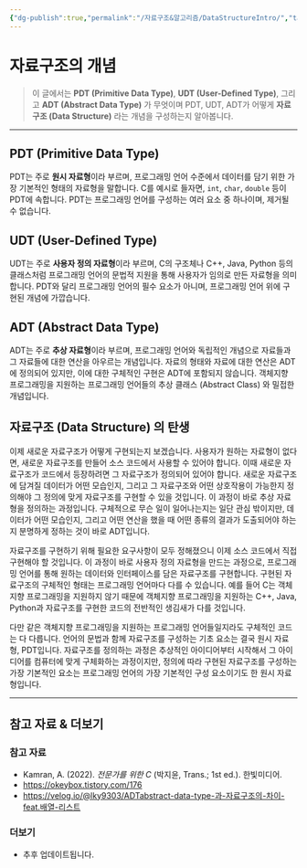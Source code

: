 ```yaml
---
{"dg-publish":true,"permalink":"/자료구조&알고리즘/DataStructureIntro/","tags":["자료구조","기초"],"created":"2024-01-15T10:00:05.000+09:00","updated":"2024-04-04T17:48:31.733+09:00"}
---
```



# 자료구조의 개념

> 이 글에서는 **PDT (Primitive Data Type)**, **UDT (User-Defined Type)**, 그리고 **ADT (Abstract Data Type)** 가 무엇이며 PDT, UDT, ADT가 어떻게 **자료구조 (Data Structure)** 라는 개념을 구성하는지 알아봅니다.

---

## PDT (Primitive Data Type)
PDT는 주로 **원시 자료형**이라 부르며, 프로그래밍 언어 수준에서 데이터를 담기 위한 가장 기본적인 형태의 자료형을 말합니다. C를 예시로 들자면, `int`, `char`, `double` 등이 PDT에 속합니다. PDT는 프로그래밍 언어를 구성하는 여러 요소 중 하나이며, 제거될 수 없습니다.

## UDT (User-Defined Type)
UDT는 주로 **사용자 정의 자료형**이라 부르며, C의 구조체나 C++, Java, Python 등의 클래스처럼 프로그래밍 언어의 문법적 지원을 통해 사용자가 임의로 만든 자료형을 의미합니다. PDT와 달리 프로그래밍 언어의 필수 요소가 아니며, 프로그래밍 언어 위에 구현된 개념에 가깝습니다.

## ADT (Abstract Data Type)
ADT는 주로 **추상 자료형**이라 부르며, 프로그래밍 언어와 독립적인 개념으로 자료들과 그 자료들에 대한 연산을 아우르는 개념입니다. 자료의 형태와 자료에 대한 연산은 ADT에 정의되어 있지만, 이에 대한 구체적인 구현은 ADT에 포함되지 않습니다. 객체지향 프로그래밍을 지원하는 프로그래밍 언어들의 추상 클래스 (Abstract Class) 와 밀접한 개념입니다.

## 자료구조 (Data Structure) 의 탄생
이제 새로운 자료구조가 어떻게 구현되는지 보겠습니다. 사용자가 원하는 자료형이 없다면, 새로운 자료구조를 만들어 소스 코드에서 사용할 수 있어야 합니다. 이때 새로운 자료구조가 코드에서 등장하려면 그 자료구조가 정의되어 있어야 합니다. 새로운 자료구조에 담겨질 데이터가 어떤 모습인지, 그리고 그 자료구조와 어떤 상호작용이 가능한지 정의해야 그 정의에 맞게 자료구조를 구현할 수 있을 것입니다. 이 과정이 바로 추상 자료형을 정의하는 과정입니다. 구체적으로 무슨 일이 일어나는지는 일단 관심 밖이지만, 데이터가 어떤 모습인지, 그리고 어떤 연산을 했을 때 어떤 종류의 결과가 도출되어야 하는지 분명하게 정하는 것이 바로 ADT입니다.

자료구조를 구현하기 위해 필요한 요구사항이 모두 정해졌으니 이제 소스 코드에서 직접 구현해야 할 것입니다. 이 과정이 바로 사용자 정의 자료형을 만드는 과정으로, 프로그래밍 언어를 통해 원하는 데이터와 인터페이스를 담은 자료구조를 구현합니다. 구현된 자료구조의 구체적인 형태는 프로그래밍 언어마다 다를 수 있습니다. 예를 들어 C는 객체지향 프로그래밍을 지원하지 않기 때문에 객체지향 프로그래밍을 지원하는 C++, Java, Python과 자료구조를 구현한 코드의 전반적인 생김새가 다를 것입니다. 

다만 같은 객체지향 프로그래밍을 지원하는 프로그래밍 언어들일지라도 구체적인 코드는 다 다릅니다. 언어의 문법과 함께 자료구조를 구성하는 기초 요소는 결국 원시 자료형, PDT입니다. 자료구조를 정의하는 과정은 추상적인 아이디어부터 시작해서 그 아이디어를 컴퓨터에 맞게 구체화하는 과정이지만, 정의에 따라 구현된 자료구조를 구성하는 가장 기본적인 요소는 프로그래밍 언어의 가장 기본적인 구성 요소이기도 한 원시 자료형입니다.

---

## 참고 자료 & 더보기

### 참고 자료
+ Kamran, A. (2022). _전문가를 위한 C_ (박지윤, Trans.; 1st ed.). 한빛미디어.
+ https://okeybox.tistory.com/176
+ https://velog.io/@lky9303/ADTabstract-data-type-과-자료구조의-차이-feat.배열-리스트

### 더보기
+ 추후 업데이트됩니다.